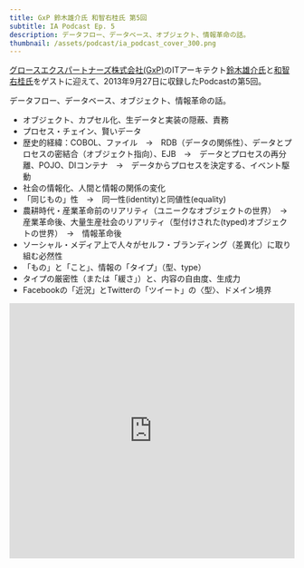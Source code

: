 ```yaml
---
title: GxP 鈴木雄介氏 和智右桂氏 第5回
subtitle: IA Podcast Ep. 5
description: データフロー、データベース、オブジェクト、情報革命の話。
thumbnail: /assets/podcast/ia_podcast_cover_300.png
---
```


[グロースエクスパートナーズ株式会社(GxP)](http://www.gxp.co.jp/)のITアーキテクト[鈴木雄介氏](https://twitter.com/yusuke_arclamp)と[和智右桂氏](https://twitter.com/digitalsoul0124)をゲストに迎えて、2013年9月27日に収録したPodcastの第5回。

データフロー、データベース、オブジェクト、情報革命の話。

- オブジェクト、カプセル化、生データと実装の隠蔽、責務
- プロセス・チェイン、賢いデータ
- 歴史的経緯：COBOL、ファイル　→　RDB（データの関係性）、データとプロセスの密結合（オブジェクト指向）、EJB　→　データとプロセスの再分離、POJO、DIコンテナ　→　データからプロセスを決定する、イベント駆動
- 社会の情報化、人間と情報の関係の変化
- 「同じもの」性　→　同一性(identity)と同値性(equality)
- 農耕時代・産業革命前のリアリティ（ユニークなオブジェクトの世界）　→　産業革命後、大量生産社会のリアリティ（型付けされた(typed)オブジェクトの世界）　→　情報革命後
- ソーシャル・メディア上で人々がセルフ・ブランディング（差異化）に取り組む必然性
- 「もの」と「こと」、情報の「タイプ」（型、type）
- タイプの厳密性（または「緩さ」）と、内容の自由度、生成力
- Facebookの「近況」とTwitterの「ツイート」の〈型〉、ドメイン境界

<iframe width="100%" height="450" scrolling="no" frameborder="no" src="https://w.soundcloud.com/player/?url=https%3A//api.soundcloud.com/tracks/283580786&amp;auto_play=false&amp;hide_related=false&amp;show_comments=true&amp;show_user=true&amp;show_reposts=false&amp;visual=true"></iframe>
